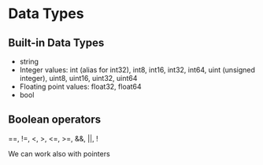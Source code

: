 # Data Types

## Built-in Data Types

- string
- Integer values: int (alias for int32), int8, int16, int32, int64, uint (unsigned integer), uint8, uint16, uint32, uint64
- Floating point values: float32, float64
- bool

## Boolean operators

==, !=, <, >, <=, >=, &&, ||, !

We can work also with pointers

